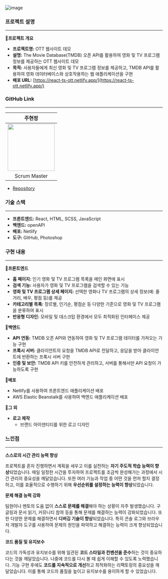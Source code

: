 ![image](https://github.com/user-attachments/assets/c3434499-00f6-4df7-a108-adeaf14474a8)
### **프로젝트 설명**

---

**🔹프로젝트 개요**

- **프로젝트명:** OTT 웹사이트 데모
- **설명:** The Movie Database(TMDB) 오픈 API를 활용하여 영화 및 TV 프로그램 정보를 제공하는 OTT 웹사이트 데모
- **목적:** 사용자들에게 최신 영화 및 TV 프로그램 정보를 제공하고, TMDB API를 활용하여 영화 데이터베이스와 상호작용하는 웹 애플리케이션을 구현
- **배포 URL:** [https://react-ts-ott.netlify.app/](https://react-ts-ott.netlify.app/)

### **GitHub Link**

---
<div align="center">

| **주현정** |
| :------: |
| [<img src="https://avatars.githubusercontent.com/u/61533589?s=64&v=4" height=150 width=150> <br/>](https://github.com/joooo24) |
| Scrum Master |

</div>

- [Repository](https://github.com/joooo24/react-movie-ts)

### **기술 스택**

---

- **프론트엔드:** React, HTML, SCSS, JavaScript
- **백엔드:** openAPI
- **배포:** Netlify
- **도구:** GitHub, Photoshop

### **구현 내용**

---

**🔹프론트엔드**

- **홈 페이지:** 인기 영화 및 TV 프로그램 목록을 메인 화면에 표시
- **검색 기능:** 사용자가 영화 및 TV 프로그램을 검색할 수 있는 기능
- **영화 및 TV 프로그램 상세 페이지:** 선택한 영화나 TV 프로그램의 상세 정보(예: 줄거리, 배우, 평점 등)를 제공
- **카테고리별 목록:** 장르별, 인기순, 평점순 등 다양한 기준으로 영화 및 TV 프로그램을 분류하여 표시
- **반응형 디자인:** 모바일 및 데스크탑 환경에서 모두 최적화된 인터페이스 제공

**🔹백엔드**

- **API 연동:** TMDB 오픈 API와 연동하여 영화 및 TV 프로그램 데이터를 가져오는 기능 구현
- **프록시 서버:** 클라이언트의 요청을 TMDB API로 전달하고, 응답을 받아 클라이언트에 반환하는 프록시 서버 구현
- **인증 및 보안:** TMDB API 키를 안전하게 관리하고, 서버를 통해서만 API 요청이 가능하도록 구현

**🔹배포**

- Netlify를 사용하여 프론트엔드 애플리케이션 배포
- AWS Elastic Beanstalk를 사용하여 백엔드 애플리케이션 배포

**🔹그 외**

- **로고 제작**
    - 브랜드 아이덴티티를 위한 로고 디자인

### **느낀점**

---

**스스로의 시간 관리 능력 향상**

프로젝트를 혼자 진행하면서 계획을 세우고 이를 실천하는 **자기 주도적 학습 능력이 향상**되었습니다. 매일 일정한 시간을 투자하여 프로젝트를 조금씩 완성해가는 과정에서 시간 관리의 중요성을 깨달았습니다. 또한 여러 기능과 작업 중 어떤 것을 먼저 할지 결정하고, 이를 효율적으로 수행하기 위해 **우선순위를 설정하는 능력이 향상**되었습니다.

**문제 해결 능력 강화**

팀원이나 멘토의 도움 없이 **스스로 문제를 해결**해야 하는 상황이 자주 발생했습니다. 구글링과 문서 읽기, 커뮤니티 참여 등을 통해 문제를 해결하는 능력이 강화되었습니다. 또한 다양한 문제를 해결하면서 **디버깅 기술이 향상**되었습니다. 특히 콘솔 로그와 브라우저 개발자 도구를 사용하여 문제의 원인을 파악하고 해결하는 능력이 크게 향상되었습니다.

**코드 품질 및 유지보수**

코드의 가독성과 유지보수를 위해 일관된 **코드 스타일과 컨벤션을 준수**하는 것이 중요하다는 것을 깨달았습니다. 나중에 코드를 다시 볼 때 쉽게 이해할 수 있도록 노력했습니다. 기능 구현 후에도 **코드를 지속적으로 개선**하고 최적화하는 리팩토링의 중요성을 깨달았습니다. 이를 통해 코드의 품질을 높이고 유지보수를 용이하게 할 수 있었습니다.
